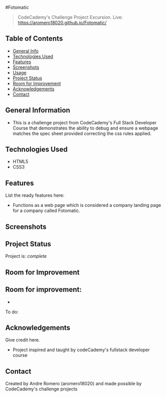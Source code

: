 #Fotomatic
> CodeCademy's Challenge Project Excursion.
> Live: https://aromero18020.github.io/Fotomatic/

## Table of Contents
* [General Info](#general-information)
* [Technologies Used](#technologies-used)
* [Features](#features)
* [Screenshots](#screenshots)
* [Usage](#usage)
* [Project Status](#project-status)
* [Room for Improvement](#room-for-improvement)
* [Acknowledgements](#acknowledgements)
* [Contact](#contact)


## General Information
- This is a challenge project from CodeCademy's Full Stack Developer Course that demonstrates the ability to debug and ensure a webpage matches the spec sheet provided correcting the css rules applied. 


## Technologies Used
- HTML5
- CSS3

## Features
List the ready features here:
- Functions as a web page which is considered a company landing page for a company called Fotomatic.


## Screenshots



## Project Status
Project is: _complete_

## Room for Improvement

Room for improvement:
- 
- 

To do:



## Acknowledgements
Give credit here.
- Project inspired and taught by codeCademy's fullstack developer course


## Contact
Created by Andre Romero (aromero18020) and made possible by CodeCademy's challenge projects


